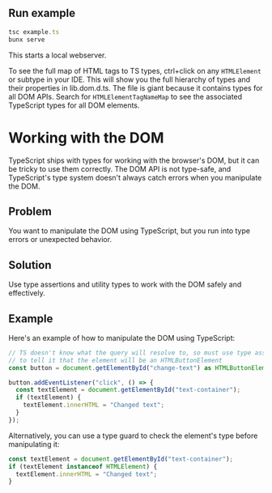 ## Run example

```ts
tsc example.ts
bunx serve
```

This starts a local webserver.

To see the full map of HTML tags to TS types, ctrl+click on any `HTMLElement` or subtype in your IDE. This will show you the full hierarchy of types and their properties in lib.dom.d.ts. The file is giant because it contains types for all DOM APIs. Search for `HTMLElementTagNameMap` to see the associated TypeScript types for all DOM elements.

# Working with the DOM

TypeScript ships with types for working with the browser's DOM, but it can be tricky to use them correctly. The DOM API is not type-safe, and TypeScript's type system doesn't always catch errors when you manipulate the DOM.

## Problem

You want to manipulate the DOM using TypeScript, but you run into type errors or unexpected behavior.

## Solution

Use type assertions and utility types to work with the DOM safely and effectively.

## Example

Here's an example of how to manipulate the DOM using TypeScript:

```typescript
// TS doesn't know what the query will resolve to, so must use type assertion
// to tell it that the element will be an HTMLButtonElement
const button = document.getElementById("change-text") as HTMLButtonElement;

button.addEventListener("click", () => {
  const textElement = document.getElementById("text-container");
  if (textElement) {
    textElement.innerHTML = "Changed text";
  }
});
```

Alternatively, you can use a type guard to check the element's type before manipulating it:

```ts
const textElement = document.getElementById("text-container");
if (textElement instanceof HTMLElement) {
  textElement.innerHTML = "Changed text";
}
```
